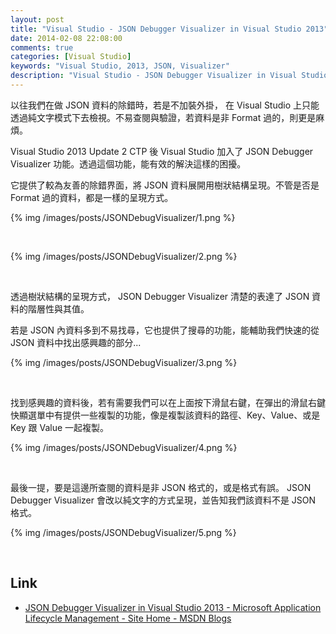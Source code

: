 ```yaml
---
layout: post
title: "Visual Studio - JSON Debugger Visualizer in Visual Studio 2013"
date: 2014-02-08 22:08:00
comments: true
categories: [Visual Studio]
keywords: "Visual Studio, 2013, JSON, Visualizer"
description: "Visual Studio - JSON Debugger Visualizer in Visual Studio 2013"
---
```


以往我們在做 JSON 資料的除錯時，若是不加裝外掛， 在 Visual Studio 上只能透過純文字模式下去檢視。不易查閱與驗證，若資料是非 Format 過的，則更是麻煩。

<!-- More -->

Visual Studio 2013 Update 2 CTP 後 Visual Studio 加入了 JSON Debugger Visualizer 功能。透過這個功能，能有效的解決這樣的困擾。

它提供了較為友善的除錯界面，將 JSON 資料展開用樹狀結構呈現。不管是否是 Format 過的資料，都是一樣的呈現方式。

{% img /images/posts/JSONDebugVisualizer/1.png %}

<br/>

{% img /images/posts/JSONDebugVisualizer/2.png %}

<br/>

透過樹狀結構的呈現方式， JSON Debugger Visualizer 清楚的表達了 JSON 資料的階層性與其值。

若是 JSON 內資料多到不易找尋，它也提供了搜尋的功能，能輔助我們快速的從 JSON 資料中找出感興趣的部分...  

{% img /images/posts/JSONDebugVisualizer/3.png %}

<br/>

找到感興趣的資料後，若有需要我們可以在上面按下滑鼠右鍵，在彈出的滑鼠右鍵快顯選單中有提供一些複製的功能，像是複製該資料的路徑、Key、Value、或是 Key 跟 Value 一起複製。

{% img /images/posts/JSONDebugVisualizer/4.png %}

<br/>

最後一提，要是這邊所查閱的資料是非 JSON 格式的，或是格式有誤。 JSON Debugger Visualizer 會改以純文字的方式呈現，並告知我們該資料不是 JSON 格式。

{% img /images/posts/JSONDebugVisualizer/5.png %}

<br/>

Link
----
* [JSON Debugger Visualizer in Visual Studio 2013 - Microsoft Application Lifecycle Management - Site Home - MSDN Blogs](http://blogs.msdn.com/b/visualstudioalm/archive/2014/02/06/json-debugger-visualizer-in-visual-studio-2013.aspx)
